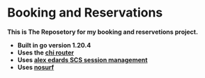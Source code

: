 # Booking and Reservations

**This is The Reposetory for my booking and reservetions project.**

- **Built in go version 1.20.4**
- **Uses the [chi router](https://github.com/go-chi/chi)**
- **Uses [alex edards SCS session management](https://github.com/alexedwards/scs)**
- **Uses [nosurf](https://github.com/justinas/nosurf)**

